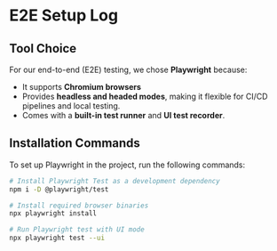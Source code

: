 # E2E Setup Log

## Tool Choice

For our end-to-end (E2E) testing, we chose **Playwright** because:

- It supports **Chromium browsers**
- Provides **headless and headed modes**, making it flexible for CI/CD pipelines and local testing.
- Comes with a **built-in test runner** and **UI test recorder**.

## Installation Commands

To set up Playwright in the project, run the following commands:

```bash
# Install Playwright Test as a development dependency
npm i -D @playwright/test

# Install required browser binaries
npx playwright install

# Run Playwright test with UI mode
npx playwright test --ui
